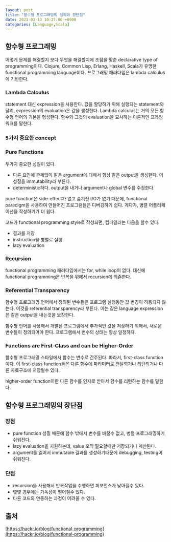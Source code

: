 ```yaml
---
layout: post
title: "함수형 프로그래밍의 정의와 장단점"
date: 2021-03-13 10:27:00 +0900
categories: [Language,Scala]
---
```


## 함수형 프로그래밍

어떻게 문제를 해결할지 보다 무엇을 해결할지에 초점을 맞춘 declarative type of programming이다. Clojure, Common Lisp, Erlang, Haskell, Scala가 유명한 functional programming language이다. 프로그래밍 패러다임은 lambda calculus에 기반한다.

### Lambda Calculus

statement 대신 expression을 사용한다. 값을 할당하기 위해 실행되는 statement와 달리, expression의 evaluation은 값을 생성한다. Lambda calculus는 거의 모든 함수형 언어의 기본을 형성한다. 함수와 그것의 evaluation을 묘사하는 이론적인 프레임워크를 말한다.

### 5가지 중요한 concept

### Pure Functions

두가지 중요한 성질이 있다.

- 다른 요인에 관계없이 같은 argument에 대해서 항상 같은 output을 생성한다. 이 성질을 immutability라 부른다.
- deterministic하다. output을 내거나 argument나 global 변수를 수정한다.

pure function은 side-effect가 없고 숨겨진 I/O가 없기 때문에, functional paradigm을 사용하여 만들어진 프로그램들은 디버깅하기 쉽다. 게다가, 병렬 어플리케이션을 작성하기가 더 쉽다.

코드가 functional programming style로 작성되면, 컴파일러는 다음을 할수 있다.

- 결과를 저장
- instruction을 병렬로 실행
- lazy evaluation

### Recursion

functional programming 패러다임에서는 for, while loop이 없다. 대신에 functional programming은 반복을 위해서 recursion에 의존한다. 

### Referential Transparency

함수형 프로그래밍 언어에서 정의된 변수들은 프로그램 실행동안 값 변경이 허용되지 않는다. 이것을 referential transparency라 부른다. 이는 같은 language expression은 같은 output을 내는것을 보장한다.

함수형 언어를 사용해서 개발된 프로그램에서 추가적인 값을 저장하기 위해서, 새로운 변수들이 정의되어야 한다. 프로그램에서 변수의 상태는 항상 일정하다.

### Functions are First-Class and can be Higher-Order

함수형 프로그래밍 스타일에서 함수는 변수로 간주된다. 따라서, first-class function이다. 이 first-class function들은 다른 함수에 파라미터로 전달되거나 리턴되거나 다른 자료구조에 저장될수 있다.

higher-order function이란 다른 함수를 인자로 받아서 함수를 리턴하는 함수를 말한다. 

## 함수형 프로그래밍의 장단점

### 장점

- pure function 성질 때문에 함수 밖에서 변수를 바꿀수 없고, 병렬 프로그래밍하기 쉬워진다.
- lazy evaluation을 지원하는데, value 오직 필요할때만 저장되거나 계산된다.
- argument를 읽어서 immutable 결과를 생성하기때문에 debugging, testing이 쉬워진다.

### 단점

- recursion을 사용해서 반복작업을 수행하면 퍼포먼스가 낮아질수 있다.
- 몇몇 경우에는 가독성이 떨어질수 있다.
- 다른 코드와 연동하는 과정이 어려울 수 있다.

## 출처

[https://hackr.io/blog/functional-programming](https://hackr.io/blog/functional-programming)


